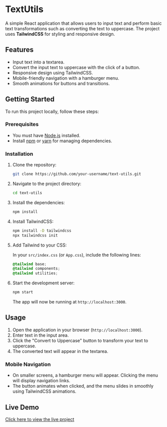 # TextUtils

A simple React application that allows users to input text and perform basic text transformations such as converting the text to uppercase. The project uses **TailwindCSS** for styling and responsive design.

## Features

- Input text into a textarea.
- Convert the input text to uppercase with the click of a button.
- Responsive design using TailwindCSS.
- Mobile-friendly navigation with a hamburger menu.
- Smooth animations for buttons and transitions.

## Getting Started

To run this project locally, follow these steps:

### Prerequisites

- You must have [Node.js](https://nodejs.org/) installed.
- Install [npm](https://www.npmjs.com/) or [yarn](https://yarnpkg.com/) for managing dependencies.

### Installation

1. Clone the repository:

   ```bash
   git clone https://github.com/your-username/text-utils.git
   ```

2. Navigate to the project directory:

   ```bash
   cd text-utils
   ```

3. Install the dependencies:

   ```bash
   npm install
   ```

4. Install TailwindCSS:

   ```bash
   npm install -D tailwindcss
   npx tailwindcss init
   ```

5. Add Tailwind to your CSS:

   In your `src/index.css` (or `App.css`), include the following lines:

   ```css
   @tailwind base;
   @tailwind components;
   @tailwind utilities;
   ```

6. Start the development server:

   ```bash
   npm start
   ```

   The app will now be running at `http://localhost:3000`.

## Usage

1. Open the application in your browser (`http://localhost:3000`).
2. Enter text in the input area.
3. Click the "Convert to Uppercase" button to transform your text to uppercase.
4. The converted text will appear in the textarea.

### Mobile Navigation

- On smaller screens, a hamburger menu will appear. Clicking the menu will display navigation links.
- The button animates when clicked, and the menu slides in smoothly using TailwindCSS animations.

## Live Demo

[Click here to view the live project](https://convertcraft.netlify.app/) <!-- Add your live project link here -->

